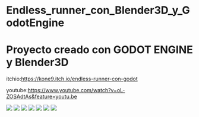 # Endless_runner_con_Blender3D_y_GodotEngine
# Proyecto creado con GODOT ENGINE y Blender3D

itchio:https://kone9.itch.io/endless-runner-con-godot

youtube:https://www.youtube.com/watch?v=oL-ZOSAdtAs&feature=youtu.be

<a href='https://drive.google.com/file/d/1CwtiZW6lje-q7aZDhYc9YdagJORhLEWF/view?usp=drive_open&amp;usp=embed_facebook&source=ctrlq.org'><img src='https://lh6.googleusercontent.com/H64YkmP6FZu_N5v9D8Co7VcvZJjWVu3fmndL0Uf6mrev4ivdSm9WFzSFeZg=w2400' /></a>
<a href='https://drive.google.com/file/d/1z1RxFzsoq2S0MNbY_xchJGDd7ZFA7WZe/view?usp=drive_open&amp;usp=embed_facebook&source=ctrlq.org'><img src='https://lh6.googleusercontent.com/ZO7foO1X28tfw5rgYfiwKwlzxP5HLq4nE9tYuQBjuDNEpBL41B5r9Rkrr_M=w2400' /></a>
<a href='https://drive.google.com/file/d/1O07eih88U7qKVar0FJTcAy1pLkeczwId/view?usp=drive_open&amp;usp=embed_facebook&source=ctrlq.org'><img src='https://lh5.googleusercontent.com/waNA7Aql9CfKgSch3knouGaNN1IauOkUXKh08Gl4AlodVt4VlL9CjXGaTY0=w2400' /></a>
<a href='https://drive.google.com/file/d/1nec3Gxzun6i_jT0WejWn8wlkrl9XZmjK/view?usp=drive_open&amp;usp=embed_facebook&source=ctrlq.org'><img src='https://lh5.googleusercontent.com/NrZwgdu6q2bdgCPDfxQqjGTjrCRxuRsw5oEqUFfoEdb0wVV6q-Rx6k3HYbY=w2400' /></a>
<a href='https://drive.google.com/file/d/12Ch7vNXOxtrAzziF_7BjxOy9WqcS4VfA/view?usp=drive_open&amp;usp=embed_facebook&source=ctrlq.org'><img src='https://lh5.googleusercontent.com/ME-B_ANRj7qfZYoNu6KL_WmxkKRR5OftQwQlNgydqtv3YzoL0N9uD0FGhGc=w2400' /></a>
<a href='https://drive.google.com/file/d/1sh9g6VIuD-s7vjsD2783VEl_l51rdfYY/view?usp=drive_open&amp;usp=embed_facebook&source=ctrlq.org'><img src='https://lh3.googleusercontent.com/nl3pJcg6hQ59_X8uduM5RKKcV_8kXZ_0fukik3X8M6sod-i22Co4IDv-kQE=w2400' /></a>
<a href='https://drive.google.com/file/d/1ZGmX9sj_XuZhvZISOdc5YmqO78fO-xWH/view?usp=drive_open&amp;usp=embed_facebook&source=ctrlq.org'><img src='https://lh4.googleusercontent.com/eY86cLAS0Q217-8JPfZW3LBNyoCYvi--Dm57pz-JiT0Y5q_iaM-cuTj3D-Q=w2400' /></a>
